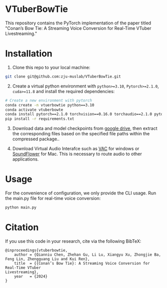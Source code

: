 # VTuberBowTie
This repository contains the PyTorch implementation of the paper titled "Conan’s Bow Tie: A Streaming Voice Conversion for Real-Time VTuber Livestreaming."


# Installation
1. Clone this repo to your local machine:
```bash
git clone git@github.com:zju-muslab/VTuberBowTie.git
``` 
2. Create a virtual python environment with `python>=3.10`, `Pytorch>=2.1.0`, `cuda>=11.8` and install the required dependencies: 
```bash
# Create a new environment with pytorch
conda create -n vtuerbowtie python==3.10
conda activate vtuberbowte
conda install pytorch==2.1.0 torchvision==0.16.0 torchaudio==2.1.0 pytorch-cuda=11.8 -c pytorch -c nvidia
pip install -r requirements.txt
```

3. Download data and model checkpoints from [google drive](https://drive.google.com/drive/folders/1udlOjOLfOz1sOuUsXJB4dxTSxYbkGanc?usp=sharing), then extract the corresponding files based on the specified file paths within the compressed package..

4. Download Virtual Audio Interafce such as [VAC](https://vac.muzychenko.net/en/) for windows or [SoundFlower](https://github.com/mattingalls/Soundflower) for Mac. This is necessary to route audio to other applications.

# Usage
For the convenience of configuration, we only provide the CLI usage. Run the main.py file for real-time voice conversion:
```python
python main.py
```


# Citation
If you use this code in your research, cite via the following BibTeX:
```
@inproceedings{vtuberbowtie,
    author = {Qianniu Chen, Zhehan Gu, Li Lu, Xiangyu Xu, Zhongjie Ba, Feng Lin, Zhengguang Liu and Kui Ren},
    title  = {{Conan’s Bow Tie}: A Streaming Voice Conversion for Real-Time VTuber
Livestreaming},
    year   = {2024}
}
```